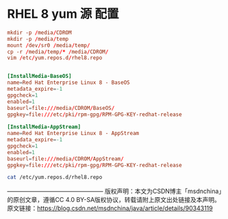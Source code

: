 
# RHEL 8 yum 源 配置


```conf
mkdir -p /media/CDROM
mkdir -p /media/temp
mount /dev/sr0 /media/temp/
cp -r /media/temp/* /media/CDROM/
vim /etc/yum.repos.d/rhel8.repo
```

```conf

[InstallMedia-BaseOS]
name=Red Hat Enterprise Linux 8 - BaseOS
metadata_expire=-1
gpgcheck=1
enabled=1
baseurl=file:///media/CDROM/BaseOS/
gpgkey=file:///etc/pki/rpm-gpg/RPM-GPG-KEY-redhat-release
 
[InstallMedia-AppStream]
name=Red Hat Enterprise Linux 8 - AppStream
metadata_expire=-1
gpgcheck=1
enabled=1
baseurl=file:///media/CDROM/AppStream/
gpgkey=file:///etc/pki/rpm-gpg/RPM-GPG-KEY-redhat-release

```


```sh
cat /etc/yum.repos.d/rhel8.repo 
```


————————————————
版权声明：本文为CSDN博主「msdnchina」的原创文章，遵循CC 4.0 BY-SA版权协议，转载请附上原文出处链接及本声明。
原文链接：https://blog.csdn.net/msdnchina/java/article/details/90343119


